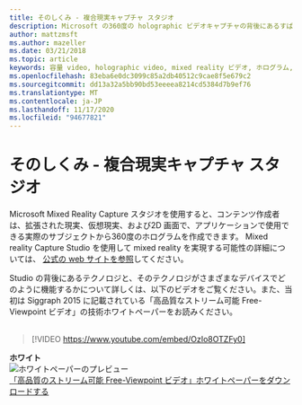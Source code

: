 ```yaml
---
title: そのしくみ - 複合現実キャプチャ スタジオ
description: Microsoft の360度の holographic ビデオキャプチャの背後にあるすばらしいテクノロジについて説明します。
author: mattzmsft
ms.author: mazeller
ms.date: 03/21/2018
ms.topic: article
keywords: 容量 video, holographic video, mixed reality ビデオ, ホログラム, mixed reality ヘッドセット, windows mixed reality ヘッドセット, 仮想現実のヘッドセット
ms.openlocfilehash: 83eba6e0dc3099c85a2db40512c9cae8f5e679c2
ms.sourcegitcommit: dd13a32a5bb90bd53eeeea8214cd5384d7b9ef76
ms.translationtype: MT
ms.contentlocale: ja-JP
ms.lasthandoff: 11/17/2020
ms.locfileid: "94677821"
---
```

# <a name="how-it-works---mixed-reality-capture-studios"></a>そのしくみ - 複合現実キャプチャ スタジオ

Microsoft Mixed Reality Capture スタジオを使用すると、コンテンツ作成者は、拡張された現実、仮想現実、および2D 画面で、アプリケーションで使用できる実際のサブジェクトから360度のホログラムを作成できます。 Mixed reality Capture Studio を使用して mixed reality を実現する可能性の詳細については、 [公式の web サイトを参照](https://www.microsoft.com//mixed-reality/capture-studios)してください。

Studio の背後にあるテクノロジと、そのテクノロジがさまざまなデバイスでどのように機能するかについて詳しくは、以下のビデオをご覧ください。また、当初は Siggraph 2015 に記載されている「高品質なストリーム可能 Free-Viewpoint ビデオ」の技術ホワイトペーパーをお読みください。
<br>
<br>
>[!VIDEO https://www.youtube.com/embed/OzIo8OTZFy0]


**ホワイト**<br>
![ホワイトペーパーのプレビュー](images/siggraph-whitepaper-thumb-200px.png)<br>
[「高品質のストリーム可能 Free-Viewpoint ビデオ」ホワイトペーパーをダウンロードする](images/high-quality-streamable-free-viewpoint-video.pdf)

